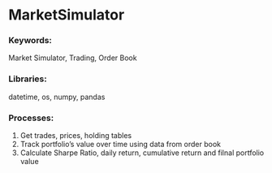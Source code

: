 # MarketSimulator 
<h3>Keywords:</h3>
<p>Market Simulator, Trading, Order Book</p>
<h3>Libraries:</h3>
<p>datetime, os, numpy, pandas</p>

<h3>Processes:</h3>
<p>
<ol>
<li>Get trades, prices, holding tables</li>
<li>Track portfolio’s value over time using data from order book</li>
<li>Calculate Sharpe Ratio, daily return, cumulative return and filnal portfolio value</li>
</ol>
</p>
